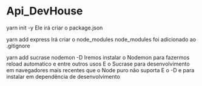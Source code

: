 # Api_DevHouse
 
yarn init -y
Ele irá criar o package.json

yarn add express
Irá criar o node_modules
node_modules foi adicionado ao .gitignore

yarn add sucrase nodemon -D
Iremos instalar o Nodemon para fazermos reload automatico e entre outros usos
E o Sucrase para desenvolvimento em navegadores mais recentes que o Node puro não suporta
E o -D e para instalar em dependência de desenvolvimento

